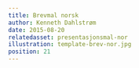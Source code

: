 ```yaml
---
title: Brevmal norsk
author: Kenneth Dahlstrøm
date: 2015-08-20
relatedasset: presentasjonsmal-nor
illustration: template-brev-nor.jpg
position: 21
---
```

